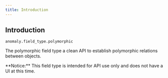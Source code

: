 ```yaml
---
title: Introduction
---
```


## Introduction

`anomaly.field_type.polymorphic`

The polymorphic field type a clean API to establish polymorphic relations between objects.

<div class="alert alert-warning">**Notice:** This field type is intended for API use only and does not have a UI at this time.</div>
